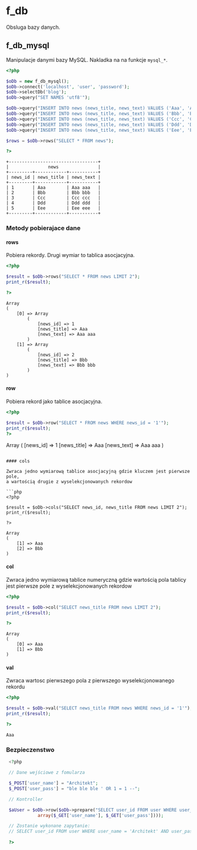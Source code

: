 # f_db

Obsluga bazy danych.

## f_db_mysql

Manipulacje danymi bazy MySQL. Nakladka na na funkcje `mysql_*`.

```php
<?php

$oDb = new f_db_mysql();
$oDb->connect('localhost', 'user', 'password');
$oDb->selectDb('blog');
$oDb->query("SET NAMES 'utf8'");

$oDb->query("INSERT INTO news (news_title, news_text) VALUES ('Aaa', 'Aaa aaa')");
$oDb->query("INSERT INTO news (news_title, news_text) VALUES ('Bbb', 'Bbb bbb')");
$oDb->query("INSERT INTO news (news_title, news_text) VALUES ('Ccc', 'Ccc ccc')");
$oDb->query("INSERT INTO news (news_title, news_text) VALUES ('Ddd', 'Ddd ddd')");
$oDb->query("INSERT INTO news (news_title, news_text) VALUES ('Eee', 'Eee eee')");

$rows = $oDb->rows("SELECT * FROM news");

?>
```


	+----------------------------------+
	|               news               |
	+---------+------------+-----------+
	| news_id | news_title | news_text |
	+---------+------------+-----------+
	| 1       | Aaa        | Aaa aaa   |
	| 2       | Bbb        | Bbb bbb   |
	| 3       | Ccc        | Ccc ccc   |
	| 4       | Ddd        | Ddd ddd   |
	| 5       | Eee        | Eee eee   |
	+---------+------------+-----------+

### Metody pobierajace dane

#### rows

Pobiera rekordy. Drugi wymiar to tablica asocjacyjna.

```php
<?php

$result = $oDb->rows("SELECT * FROM news LIMIT 2");
print_r($result);

?>
```

```
Array
(
    [0] => Array
        (
            [news_id] => 1
            [news_title] => Aaa
            [news_text] => Aaa aaa
        )
    [1] => Array
        (
            [news_id] => 2
            [news_title] => Bbb
            [news_text] => Bbb bbb
        )
)
```

#### row

Pobiera rekord jako tablice asocjacyjna.

```php
<?php

$result = $oDb->row("SELECT * FROM news WHERE news_id = '1'");
print_r($result);
?>

```
Array
(
    [news_id] => 1
    [news_title] => Aaa
    [news_text] => Aaa aaa
)
```

#### cols

Zwraca jedno wymiarową tablice asocjacyjną gdzie kluczem jest pierwsze pole,
a wartością drugie z wyselekcjonowanych rekordow

```php
<?php

$result = $oDb->cols("SELECT news_id, news_title FROM news LIMIT 2");
print_r($result);

?>
```

```
Array
(
    [1] => Aaa
    [2] => Bbb
)
```

#### col

Zwraca jedno wymiarową tablice numeryczną
gdzie wartością pola tablicy jest pierwsze pole z wyselekcjonowanych rekordow


```php
<?php

$result = $oDb->col("SELECT news_title FROM news LIMIT 2");
print_r($result);

?>
```

```
Array
(
    [0] => Aaa
    [1] => Bbb
)
```

#### val

Zwraca wartosc pierwszego pola z pierwszego wyselekcjonowanego rekordu

```php
<?php

$result = $oDb->val("SELECT news_title FROM news WHERE news_id = '1'");
print_r($result);

?>
```

```
Aaa
```

### Bezpieczenstwo

```php
 <?php

 // Dane wejściowe z fomularza

 $_POST['user_name'] = "Architekt";
 $_POST['user_pass'] = "ble ble ble ' OR 1 = 1 --";

 // Kontroller

 $aUser = $oDb->row($oDb->prepare("SELECT user_id FROM user WHERE user_name = '?' AND user_pass = '?'",
            array($_GET['user_name'], $_GET['user_pass'])));

 // Zostanie wykonane zapytanie:
 // SELECT user_id FROM user WHERE user_name = 'Architekt' AND user_pass = 'ble ble ble \' OR 1 = 1 --'
 
 ?>
```
